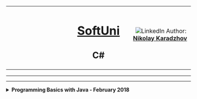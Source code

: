 
<!-- Head Start -->
<table border="0" width="100%" cellspacing="1" cellpadding="3" align="center">
<tbody>
<tr>
<td align="center" width="33%"><img style="text-align: ce;" src="http://conf.softuni.bg/wp-content/uploads/2015/01/SoftUni-Logo-Flat_square-blue-300x235.png" alt="" /></td>
<td align="center" width="33%">
<h1><a href="https://softuni.bg/">SoftUni</a></h1>
<h2>C#</h2>
</td>
<td align="center" width="33%"><img src="https://avatars3.githubusercontent.com/u/35952928?s=400&u=6e26e4f3e92e10c1fc120856b4efd8ec09413b8e&v=4" alt="" />
<img src="https://www.linkedin.com/favicon.ico" alt="LinkedIn" />
Author: 
<strong>
<a title="LinkedIn Nikolay Karadzhov" href="https://www.linkedin.com/in/nikolay-karadzhov-622998153" target="_blank">
Nikolay Karadzhov
</a>
</strong></p>
</td>
</tr>
</tbody>
</table>
<hr>
<hr>
<details>
  <summary>
    <b>Programming Basics with Java - February 2018</b>
  </summary>  
  <table class="table table-bordered">
     <thead>
      <tr>
        <th width = "50%">Programming Basics with Java - February 2018</th>
        <th width = "40%">Grade: 5.64 out of 6.00</th>
        <th width = "30%"><a href = "https://softuni.bg/certificates/details/53208/8db575b9">Certificate</a></th>
        </tr>
    </thead>
    </table>
  <table class="table table-bordered">
    <thead>
      <tr>
        <th width = "20%">Topic</th>
        <th width = "60%">Lab</th>
        <th width = "65%">Exercise</th>
      </tr>
    </thead>
    <tbody>
      <tr>
        <td width = "20%">John</td>
        <td width = "50%">Doe</td>
        <td width = "60%">john@example.com</td>
      </tr>
      <tr>
        <td width = "20%">Mary</td>
        <td width = "50%">Moe</td>
        <td width = "60%">mary@example.com</td>
      </tr>
      <tr>
        <td width = "20%">July</td>
        <td width = "50%">Dooley</td>
        <td width = "60%">july@example.com</td>
      </tr>
    </tbody>
  </table>
